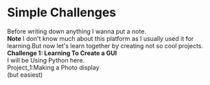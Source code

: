 # Simple Challenges
Before writing down anything I wanna put a note.<br> <b>Note</b> I don't know much about this platform as I usually used it for learning.But now let's learn together by creating not so cool projects. <br>
<b>Challenge 1: Learning To Create a GUI </b><br>
I will be Using Python here.<br>
Project_1:Making a Photo display<br> 
(but easiest)<br>
